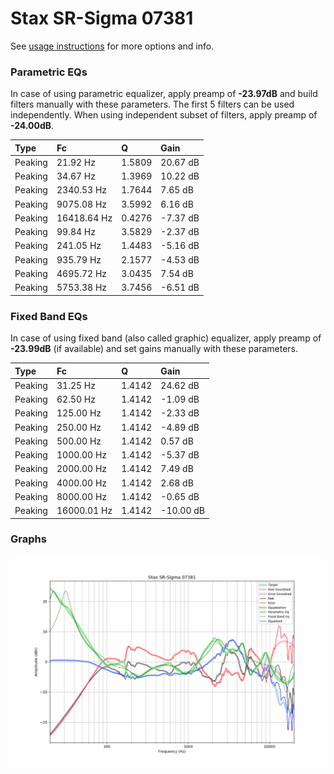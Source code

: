 # Stax SR-Sigma 07381
See [usage instructions](https://github.com/jaakkopasanen/AutoEq#usage) for more options and info.

### Parametric EQs
In case of using parametric equalizer, apply preamp of **-23.97dB** and build filters manually
with these parameters. The first 5 filters can be used independently.
When using independent subset of filters, apply preamp of **-24.00dB**.

| Type    | Fc          |      Q | Gain     |
|:--------|:------------|:-------|:---------|
| Peaking | 21.92 Hz    | 1.5809 | 20.67 dB |
| Peaking | 34.67 Hz    | 1.3969 | 10.22 dB |
| Peaking | 2340.53 Hz  | 1.7644 | 7.65 dB  |
| Peaking | 9075.08 Hz  | 3.5992 | 6.16 dB  |
| Peaking | 16418.64 Hz | 0.4276 | -7.37 dB |
| Peaking | 99.84 Hz    | 3.5829 | -2.37 dB |
| Peaking | 241.05 Hz   | 1.4483 | -5.16 dB |
| Peaking | 935.79 Hz   | 2.1577 | -4.53 dB |
| Peaking | 4695.72 Hz  | 3.0435 | 7.54 dB  |
| Peaking | 5753.38 Hz  | 3.7456 | -6.51 dB |

### Fixed Band EQs
In case of using fixed band (also called graphic) equalizer, apply preamp of **-23.99dB**
(if available) and set gains manually with these parameters.

| Type    | Fc          |      Q | Gain      |
|:--------|:------------|:-------|:----------|
| Peaking | 31.25 Hz    | 1.4142 | 24.62 dB  |
| Peaking | 62.50 Hz    | 1.4142 | -1.09 dB  |
| Peaking | 125.00 Hz   | 1.4142 | -2.33 dB  |
| Peaking | 250.00 Hz   | 1.4142 | -4.89 dB  |
| Peaking | 500.00 Hz   | 1.4142 | 0.57 dB   |
| Peaking | 1000.00 Hz  | 1.4142 | -5.37 dB  |
| Peaking | 2000.00 Hz  | 1.4142 | 7.49 dB   |
| Peaking | 4000.00 Hz  | 1.4142 | 2.68 dB   |
| Peaking | 8000.00 Hz  | 1.4142 | -0.65 dB  |
| Peaking | 16000.01 Hz | 1.4142 | -10.00 dB |

### Graphs
![](./Stax%20SR-Sigma%2007381.png)